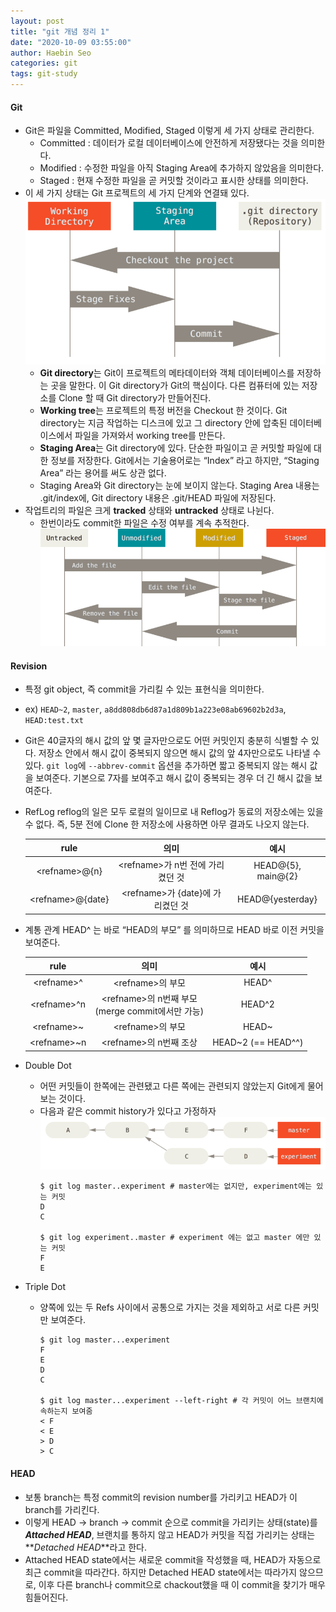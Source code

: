 ```yaml
---
layout: post
title: "git 개념 정리 1"
date: "2020-10-09 03:55:00"
author: Haebin Seo
categories: git
tags: git-study
---
```

#### Git
- Git은 파일을 Committed, Modified, Staged 이렇게 세 가지 상태로 관리한다.
  - Committed : 데이터가 로컬 데이터베이스에 안전하게 저장됐다는 것을 의미한다.
  - Modified : 수정한 파일을 아직 Staging Area에 추가하지 않았음을 의미한다.
  - Staged : 현재 수정한 파일을 곧 커밋할 것이라고 표시한 상태를 의미한다.
- 이 세 가지 상태는 Git 프로젝트의 세 가지 단계와 연결돼 있다.
  ![areas](/assets/git/areas.png)
  - **Git directory**는 Git이 프로젝트의 메타데이터와 객체 데이터베이스를 저장하는 곳을 말한다. 이 Git directory가 Git의 핵심이다. 다른 컴퓨터에 있는 저장소를 Clone 할 때 Git directory가 만들어진다.
  - **Working tree**는 프로젝트의 특정 버전을 Checkout 한 것이다. Git directory는 지금 작업하는 디스크에 있고 그 directory 안에 압축된 데이터베이스에서 파일을 가져와서 working tree를 만든다.
  - **Staging Area**는 Git directory에 있다. 단순한 파일이고 곧 커밋할 파일에 대한 정보를 저장한다. Git에서는 기술용어로는 “Index” 라고 하지만, “Staging Area” 라는 용어를 써도 상관 없다.
  - Staging Area와 Git directory는 눈에 보이지 않는다. Staging Area 내용는 .git/index에, Git directory 내용은 .git/HEAD 파일에 저장된다.
- 작업트리의 파일은 크게 **tracked** 상태와 **untracked** 상태로 나뉜다.
  - 한번이라도 commit한 파일은 수정 여부를 계속 추적한다.
    ![lifeCycle](/assets/git/lifecycle.png)

#### Revision
- 특정 git object, 즉 commit을 가리킬 수 있는 표현식을 의미한다.
- ex) `HEAD~2`, `master`, `a8dd808db6d87a1d809b1a223e08ab69602b2d3a`, `HEAD:test.txt`
- Git은 40글자의 해시 값의 앞 몇 글자만으로도 어떤 커밋인지 충분히 식별할 수 있다. 저장소 안에서 해시 값이 중복되지 않으면 해시 값의 앞 4자만으로도 나타낼 수 있다. `git log`에 `--abbrev-commit` 옵션을 추가하면 짧고 중복되지 않는 해시 값을 보여준다. 기본으로 7자를 보여주고 해시 값이 중복되는 경우 더 긴 해시 값을 보여준다.
- RefLog
  reflog의 일은 모두 로컬의 일이므로 내 Reflog가 동료의 저장소에는 있을 수 없다. 즉, 5분 전에 Clone 한 저장소에 사용하면 아무 결과도 나오지 않는다.

  |        rule         |                의미                 |        예시        |
  | :-----------------: | :---------------------------------: | :----------------: |
  |  &lt;refname>@{n}   | &lt;refname>가 n번 전에 가리켰던 것 | HEAD@{5}, main@{2} |
  | &lt;refname>@{date} | &lt;refname>가 {date}에 가리켰던 것 |  HEAD@{yesterday}  |

- 계통 관계
  HEAD^ 는 바로 “HEAD의 부모” 를 의미하므로 HEAD 바로 이전 커밋을 보여준다.

  |     rule      |        의미         | 예시  |
  | :-----------: | :-----------------: | :---: |
  | &lt;refname>^ | &lt;refname>의 부모 | HEAD^ |
  | &lt;refname>^n | &lt;refname>의 n번째 부모<br>(merge commit에서만 가능) | HEAD^2 |
  | &lt;refname>~ | &lt;refname>의 부모 | HEAD~ |
  | &lt;refname>~n | &lt;refname>의 n번째 조상 | HEAD~2 (== HEAD^^) |

- Double Dot
  - 어떤 커밋들이 한쪽에는 관련됐고 다른 쪽에는 관련되지 않았는지 Git에게 물어보는 것이다.
  - 다음과 같은 commit history가 있다고 가정하자
    ![double-dot](/assets/git/double-dot.png)
    ```shell
    $ git log master..experiment # master에는 없지만, experiment에는 있는 커밋
    D
    C

    $ git log experiment..master # experiment 에는 없고 master 에만 있는 커밋
    F
    E
    ```
- Triple Dot
  - 양쪽에 있는 두 Refs 사이에서 공통으로 가지는 것을 제외하고 서로 다른 커밋만 보여준다.
    ```shell
    $ git log master...experiment
    F
    E
    D
    C

    $ git log master...experiment --left-right # 각 커밋이 어느 브랜치에 속하는지 보여줌
    < F
    < E
    > D
    > C
    ```

#### HEAD
  - 보통 branch는 특정 commit의 revision number를 가리키고 HEAD가 이 branch를 가리킨다.
  - 이렇게 HEAD -> branch -> commit 순으로 commit을 가리키는 상태(state)를 **_Attached HEAD_**, 브랜치를 통하지 않고 HEAD가 커밋을 직접 가리키는 상태는 **_Detached HEAD_**라고 한다.
  - Attached HEAD state에서는 새로운 commit을 작성했을 때, HEAD가 자동으로 최근 commit을 따라간다. 하지만 Detached HEAD state에서는 따라가지 않으므로, 이후 다른 branch나 commit으로 chackout했을 때 이 commit을 찾기가 매우 힘들어진다.